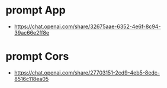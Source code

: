 # prompt App
- https://chat.openai.com/share/32675aae-6352-4e6f-8c94-39ac66e2ff8e

# prompt Cors
- https://chat.openai.com/share/27703151-2cd9-4eb5-8edc-8516c118ea05
